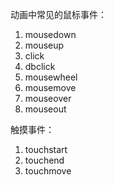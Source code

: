 <!--
 * @Author: yongyuan253015@gmail.com
 * @Date: 2022-01-03 12:34:31
 * @LastEditors: Please set LastEditors
 * @LastEditTime: 2022-01-03 12:37:42
 * @Description: 文件描述
-->
动画中常见的鼠标事件：
1. mousedown
2. mouseup
3. click
4. dbclick
5. mousewheel
6. mousemove
7. mouseover
8. mouseout

触摸事件：
1. touchstart
2. touchend
3. touchmove
